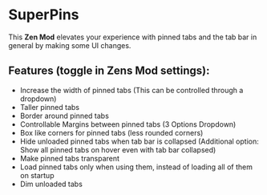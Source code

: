 # SuperPins

This **Zen Mod** elevates your experience with pinned tabs and the tab bar in general by making some UI changes.

## Features (toggle in Zens Mod settings):
  - Increase the width of pinned tabs (This can be controlled through a dropdown)
  - Taller pinned tabs
  - Border around pinned tabs
  - Controllable Margins between pinned tabs (3 Options Dropdown)
  - Box like corners for pinned tabs (less rounded corners)
  - Hide unloaded pinned tabs when tab bar is collapsed (Additional option: Show all pinned tabs on hover even with tab bar collapsed)
  - Make pinned tabs transparent
  - Load pinned tabs only when using them, instead of loading all of them on startup
  - Dim unloaded tabs
